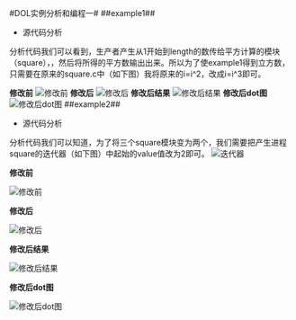 #DOL实例分析和编程一#
##example1##
- 源代码分析


分析代码我们可以看到，生产者产生从1开始到length的数传给平方计算的模块（square），，然后将所得的平方数输出出来。所以为了使example1得到立方数，只需要在原来的square.c中（如下图）我将原来的i=i^2，改成i=i^3即可。

**修改前**
![修改前](http://a3.qpic.cn/psb?/V13EEK1H41EsoZ/EQB2GCHt7TSViSeRxaGLZQzy339vdkKGlROtBFpMh40!/b/dAoBAAAAAAAA&bo=EAJ.AAAAAAADAEk!&rf=viewer_4)
**修改后**
![修改后](http://a3.qpic.cn/psb?/V13EEK1H41EsoZ/M*j053qCuPoddn10LNqm5Nw7*PRtg3192BDuEyyUfwQ!/b/dAoBAAAAAAAA&bo=9gF8AAAAAAADAK4!&rf=viewer_4)
**修改后结果**
![修改后结果](http://a3.qpic.cn/psb?/V13EEK1H41EsoZ/iUNDAMjuC8tBegJB6OSIc8nBAaVoVVuqtnBOfRmWRr8!/b/dNoAAAAAAAAA&bo=pgKfAQAAAAADAB8!&rf=viewer_4)
**修改后dot图**
![修改后dot图](http://a2.qpic.cn/psb?/V13EEK1H41EsoZ/mtjgdMPBFcavTOMDcftK.LLLXh1BFB8Ai4etystjKq4!/b/dNwAAAAAAAAA&bo=*gEfAgAAAAADAMc!&rf=viewer_4)
##example2##
- 源代码分析

分析代码我们可以知道，为了将三个square模块变为两个，我们需要把产生进程square的迭代器（如下图）中起始的value值改为2即可。
![迭代器](http://a3.qpic.cn/psb?/V13EEK1H41EsoZ/Eh139NRo*bH93EkbTBu7oXrg1yA4ikShQ.YFIYfkGeg!/b/dAoBAAAAAAAA&bo=nwGLAAAAAAADADA!&rf=viewer_4)

**修改前**

![修改前](http://a1.qpic.cn/psb?/V13EEK1H41EsoZ/X2KdcmL.sBsOffbmqM6XjZVsICeayGDRhNv1WgYvQl0!/b/dHcBAAAAAAAA&bo=KgEiAAAAAAADACw!&rf=viewer_4)

**修改后**

![修改后](http://a2.qpic.cn/psb?/V13EEK1H41EsoZ/ghuCTIgQtTWYr65zp3.p5xsqryNasWxSGMh3ahFUDno!/b/dAkBAAAAAAAA&bo=sgEcAAAAAAADAIo!&rf=viewer_4)

**修改后结果**

![修改后结果](http://a2.qpic.cn/psb?/V13EEK1H41EsoZ/szhloKzesSSFTRo1B8uQ1MOhZ3aM4xGwnawSBJFiHY0!/b/dAkBAAAAAAAA&bo=kQGOAQAAAAADADo!&rf=viewer_4)

**修改后dot图**

![修改后dot图](http://a3.qpic.cn/psb?/V13EEK1H41EsoZ/MJ5XOSg7gOSXmp45qjDbkgPlcs*u0t5d2Xw*CvPnuJk!/b/dI8AAAAAAAAA&bo=vAJFAgAAAAADANw!&rf=viewer_4)